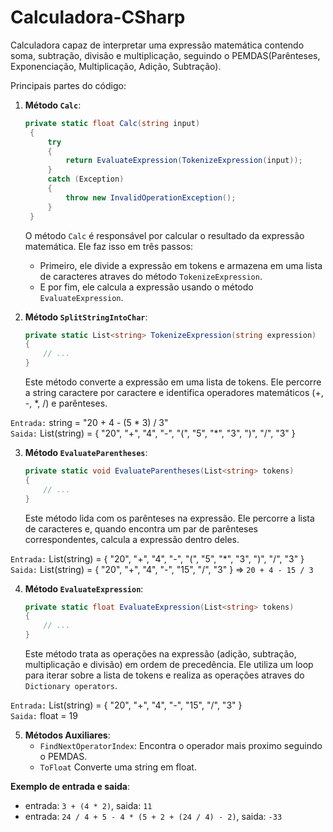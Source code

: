 # Calculadora-CSharp
Calculadora capaz de interpretar uma expressão matemática contendo soma, subtração, divisão e multiplicação, seguindo o PEMDAS(Parênteses, Exponenciação, Multiplicação, Adição, Subtração).

Principais partes do código:

1. **Método `Calc`**:
   ```csharp
   private static float Calc(string input)
	{
		try
		{
			return EvaluateExpression(TokenizeExpression(input));
		}
		catch (Exception)
		{
			throw new InvalidOperationException();
		}
	}
   ```
   O método `Calc` é responsável por calcular o resultado da expressão matemática. Ele faz isso em três passos:
   - Primeiro, ele divide a expressão em tokens e armazena em uma lista de caracteres atraves do método `TokenizeExpression`.
   - E por fim, ele calcula a expressão usando o método `EvaluateExpression`.

2. **Método `SplitStringIntoChar`**:
   ```csharp
   private static List<string> TokenizeExpression(string expression)
   {
       // ...
   }
   ```
   Este método converte a expressão em uma lista de tokens. Ele percorre a string caractere por caractere e identifica operadores matemáticos (+, -, *, /) e parênteses.

`Entrada:` string = "20 + 4 - (5 * 3) / 3" <br>
`Saida:` List(string) = { "20", "+", "4", "-", "(", "5", "*", "3", ")", "/", "3" }

3. **Método `EvaluateParentheses`**:
   ```csharp
   private static void EvaluateParentheses(List<string> tokens)
   {
       // ...
   }
   ```
   Este método lida com os parênteses na expressão. Ele percorre a lista de caracteres e, quando encontra um par de parênteses correspondentes, calcula a expressão dentro deles.

`Entrada:` List(string) = { "20", "+", "4", "-", "(", "5", "*", "3", ")", "/", "3" } <br>
`Saida:` List(string) = { "20", "+", "4", "-", "15", "/", "3" } => `20 + 4 - 15 / 3`

4. **Método `EvaluateExpression`**:
   ```csharp
   private static float EvaluateExpression(List<string> tokens)
   {
       // ...
   }
   ```
   Este método trata as operações na expressão (adição, subtração, multiplicação e divisão) em ordem de precedência. Ele utiliza um loop para iterar sobre a lista de tokens e realiza as operações atraves do `Dictionary operators`.

`Entrada:` List(string) = { "20", "+", "4", "-", "15", "/", "3" } <br>
`Saida:` float = 19

5. **Métodos Auxiliares**:
   - `FindNextOperatorIndex`: Encontra o operador mais proximo seguindo o PEMDAS.
   - `ToFloat` Converte uma string em float.

**Exemplo de entrada e saida**: 
   - entrada: `3 + (4 * 2)`, saida: `11`
   - entrada: `24 / 4 + 5 - 4 * (5 + 2 + (24 / 4) - 2)`, saida: `-33`
